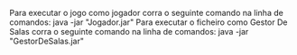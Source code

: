 Para executar o jogo como jogador corra o seguinte comando na linha de comandos: java -jar "Jogador.jar" 
Para executar o ficheiro como Gestor De Salas corra o seguinte comando na linha de comandos: java -jar "GestorDeSalas.jar" 


